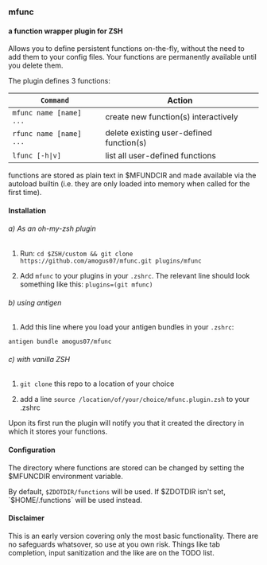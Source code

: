 ### mfunc
#### a function wrapper plugin for ZSH

Allows you to define persistent functions on-the-fly, without the need to add
them to your config files. Your functions are permanently available until you
delete them.

The plugin defines 3 functions:

| `Command`               | Action
|-------------------------|----------------------------------------
| `mfunc name [name] ...` | create new function(s) interactively
| `rfunc name [name] ...` | delete existing user-defined function(s)
| `lfunc [-h\|v]`          | list all user-defined functions

functions are stored as plain text in $MFUNDCIR and made available via
the autoload builtin (i.e. they are only loaded into memory when called for the
first time).

#### Installation

###### a) As an oh-my-zsh plugin
1. Run:
`cd $ZSH/custom && git clone https://github.com/amogus07/mfunc.git plugins/mfunc`

2. Add `mfunc` to your plugins in your `.zshrc`. The relevant line should
look something like this:
`plugins=(git mfunc)`

###### b) using antigen
1. Add this line where you load your antigen bundles in your `.zshrc`:

`antigen bundle amogus07/mfunc`
###### c) with vanilla ZSH
1. `git clone` this repo to a location of your choice

2. add a line `source /location/of/your/choice/mfunc.plugin.zsh` to your .zshrc

Upon its first run the plugin will notify you that it created the directory in
which it stores your functions.

#### Configuration
The directory where functions are stored can be changed by setting the $MFUNCDIR environment variable.

By default, `$ZDOTDIR/functions` will be used.
If $ZDOTDIR isn't set, `$HOME/.functions` will be used instead.

#### Disclaimer

This is an early version covering only the most basic functionality. There are
no safeguards whatsover, so use at you own risk. Things like tab completion, 
input sanitization and the like are on the TODO list.
